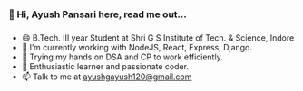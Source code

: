 ### 👋 Hi, Ayush Pansari here, read me out...
### 
- 😄 B.Tech. III year Student at Shri G S Institute of Tech. & Science, Indore
- 🔭 I’m currently working with NodeJS, React, Express, Django.
- 🌱 Trying my hands on DSA and CP to work efficiently.
- 💬 Enthusiastic learner and passionate coder.
- 📫 Talk to me at ayushgayush120@gmail.com
<!-- - ⚡ Fun fact: ... -->
